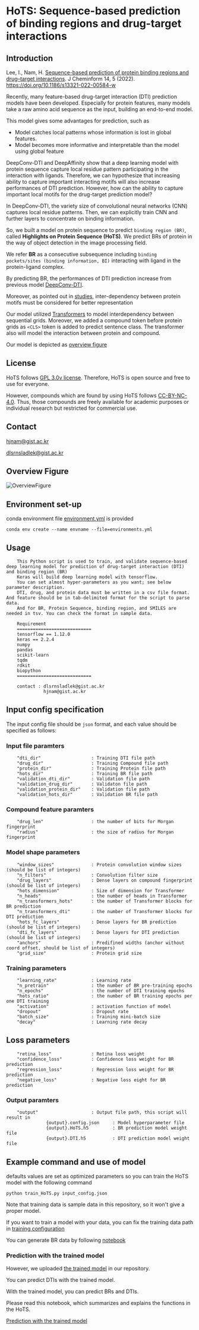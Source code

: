 # HoTS: Sequence-based prediction of binding regions and drug-target interactions

## Introduction

Lee, I., Nam, H. [Sequence-based prediction of protein binding regions and drug–target interactions](https://jcheminf.biomedcentral.com/articles/10.1186/s13321-022-00584-w). J Cheminform 14, 5 (2022). https://doi.org/10.1186/s13321-022-00584-w

Recently, many feature-based drug-target interaction (DTI) prediction models have been developed.
Especially for protein features, many models take a raw amino acid sequence as the input, building an end-to-end model.

This model gives some advantages for prediction, such as

  * Model catches local patterns whose information is lost in global features. 
  * Model becomes more informative and interpretable than the model using global feature

DeepConv-DTI and DeepAffinity show that a deep learning model with protein sequence capture local residue pattern participating in the interaction with ligands.
Therefore, we can hypothesize that increasing ability to capture important interacting motifs will also increase performances of DTI prediction.
However, how can the ability to capture important local motifs for the drug-target prediction model?

In DeepConv-DTI, the variety size of convolutional neural networks (CNN) captures local residue patterns.
Then, we can explicitly train CNN and further layers to concentrate on binding information.

So, we built a model on protein sequence to predict ``binding region (BR)``, called **Highlights on Protein Sequence (HoTS)**.
We predict BRs of protein in the way of object detection in the image processing field.

We refer **BR** as a consecutive subsequence including ``binding pockets/sites (binding information, BI)`` interacting with ligand in the protein-ligand complex.

By predicting BR, the performances of DTI prediction increase from previous model [DeepConv-DTI](https://journals.plos.org/ploscompbiol/article?id=10.1371/journal.pcbi.1007129).

Moreover, as pointed out in [studies](https://www.researchgate.net/publication/335085389_Improved_fragment_sampling_for_ab_initio_protein_structure_prediction_using_deep_neural_networks), inter-dependency between protein motifs must be considered for better representation

Our model utilized [Transformers](https://arxiv.org/abs/1706.03762) to model interdependency between sequential grids.
Moreover, we added a compound token before protein grids as ``<CLS>`` token is added to predict sentence class. The transformer also will model the interaction between protein and compound.

Our model is depicted as [overview figure](Figures/Fig_1.jpg)

## License


HoTS follows [GPL 3.0v license](LICENSE). Therefore, HoTS is open source and free to use for everyone.

However, compounds which are found by using HoTS follows [CC-BY-NC-4.0](CC-BY-NC-SA-4.0). Thus, those compounds are freely available for academic purposes or individual research but restricted for commercial use.

## Contact

hjnam@gist.ac.kr

dlsrnsladlek@gist.ac.kr


## Overview Figure

![OverviewFigure](Figures/Fig_1.jpg)

## Environment set-up

conda environment file [environment.yml](environment.yml) is provided

``` 
conda env create --name envname --file=environments.yml
```

## Usage

```
    This Python script is used to train, and validate sequence-based deep learning model for prediction of drug-target interaction (DTI) and binding region (BR)
    Keras will build deep learning model with tensorflow.
    You can set almost hyper-parameters as you want; see below parameter description.
    DTI, drug, and protein data must be written in a csv file format. And feature should be in tab-delimited format for the script to parse data.
    And for BR, Protein Sequence, binding region, and SMILES are needed in tsv. You can check the format in sample data. 

    Requirement
    ============================ 
    tensorflow == 1.12.0 
    keras == 2.2.4 
    numpy 
    pandas 
    scikit-learn 
    tqdm
    rdkit
    biopython
    ============================

    contact : dlsrnsladlek@gist.ac.kr
              hjnam@gist.ac.kr
```

## Input config specification

The input config file should be `json` format, and each value should be specified as follows:

### Input file paramters
```
    "dti_dir"                   : Training DTI file path
    "drug_dir"                  : Training Compound file path
    "protein_dir"               : Training Protein file path
    "hots_dir"                  : Training BR file path
    "validation_dti_dir"        : Validation file path
    "validation_drug_dir"       : Validaton file path
    "validation_protein_dir"    : Validation file path
    "validation_hots_dir"       : Validation BR file path
```
### Compound feature paramters
```    
    "drug_len"                  : the number of bits for Morgan fingerprint
    "radius"                    : the size of radius for Morgan fingerprint
```
### Model shape parameters
```
    "window_sizes"              : Protein convolution window sizes (should be list of integers)
    "n_filters"                 : Convolution filter size
    "drug_layers"               : Dense layers on compound fingerprint (should be list of integers)
    "hots_dimension"            : Size of dimension for Transformer
    "n_heads"                   : the number of heads in Transformer
    "n_transformers_hots"       : the number of Transformer blocks for BR prediction
    "n_transformers_dti"        : the number of Transformer blocks for DTI prediction
    "hots_fc_layers"            : Dense layers for BR prediction (should be list of integers)
    "dti_fc_layers"             : Dense layers for DTI prediction (should be list of integers)
    "anchors"                   : Predifined widths (anchor without coord offset, should be list of integers)
    "grid_size"                 : Protein grid size
```
### Training parameters
```
    "learning_rate"             : Learning rate
    "n_pretrain"                : the number of BR pre-training epochs
    "n_epochs"                  : the number of DTI training epochs
    "hots_ratio"                : the number of BR training epochs per one DTI training
    "activation"                : activation function of model
    "dropout"                   : Dropout rate
    "batch_size"                : Training mini-batch size
    "decay"                     : Learning rate decay
```
## Loss parameters
```
    "retina_loss"               : Retina loss weight
    "confidence_loss"           : Confidence loss weight for BR prediction
    "regression_loss"           : Regression loss weight for BR prediction
    "negative_loss"             : Negative loss eight for BR prediction
``` 
### Output paramters
```
    "output"                    : Output file path, this script will result in 
               {output}.config.json     : Model hyperparameter file
               {output}.HoTS.h5         : BR prediction model weight file
               {output}.DTI.h5          : DTI prediction model weight file
```

## Example command and use of model

defaults values are set as optimized parameters so you can train the HoTS model with the following command
 
```
python train_HoTS.py input_config.json
```

Note that training data is sample data in this repository, so it won't give a proper model.

If you want to train a model with your data, you can fix the training data path in [training configuration](input_config.json)

You can generate BR data by following [notebook](SampleData/HoTS/Parsing_scPDB_for_HoTS.ipynb) 

### Prediction with the trained model 

However, we uploaded [the trained model](Model/HoTS_config.json) in our repository.

You can predict DTIs with the trained model.

With the trained model, you can predict BRs and DTIs.

Please read this notebook, which summarizes and explains the functions in the HoTS.

[Prediction with the trained model](Prediction_with_trained_model.ipynb)
